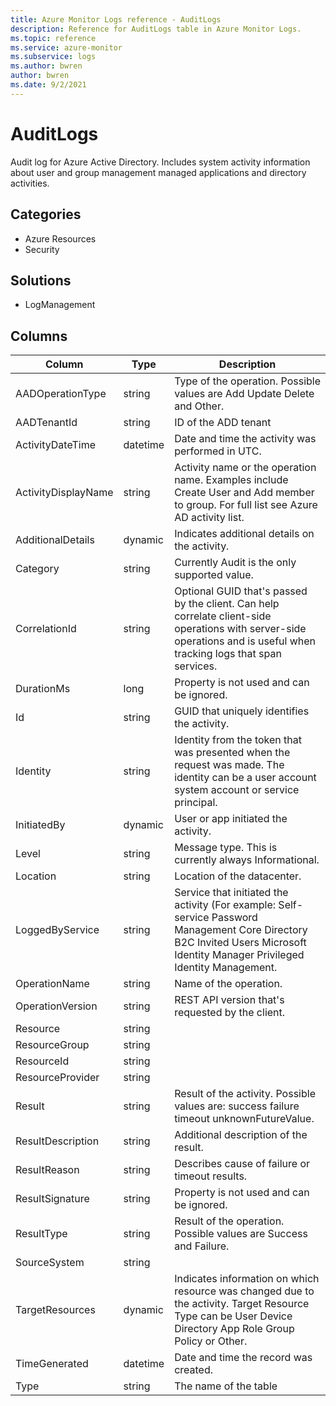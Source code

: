 ```yaml
---
title: Azure Monitor Logs reference - AuditLogs
description: Reference for AuditLogs table in Azure Monitor Logs.
ms.topic: reference
ms.service: azure-monitor
ms.subservice: logs
ms.author: bwren
author: bwren
ms.date: 9/2/2021
---
```


# AuditLogs

 Audit log for Azure Active Directory. Includes system activity information about user and group management managed applications and directory activities.

## Categories

- Azure Resources
- Security
## Solutions

- LogManagement




## Columns

|Column|Type|Description|
|---|---|---|
|AADOperationType|string|Type of the operation. Possible values are Add Update Delete and Other.|
|AADTenantId|string|ID of the ADD tenant|
|ActivityDateTime|datetime|Date and time the activity was performed in UTC.|
|ActivityDisplayName|string|Activity name or the operation name. Examples include Create User and Add member to group. For full list see Azure AD activity list.|
|AdditionalDetails|dynamic|Indicates additional details on the activity.|
|Category|string|Currently Audit is the only supported value.|
|CorrelationId|string|Optional GUID that's passed by the client. Can help correlate client-side operations with server-side operations and is useful when tracking logs that span services.|
|DurationMs|long|Property is not used and can be ignored.|
|Id|string|GUID that uniquely identifies the activity.|
|Identity|string|Identity from the token that was presented when the request was made. The identity can be a user account system account or service principal.|
|InitiatedBy|dynamic|User or app initiated the activity.|
|Level|string|Message type. This is currently always Informational.|
|Location|string|Location of the datacenter.|
|LoggedByService|string|Service that initiated the activity (For example: Self-service Password Management Core Directory B2C Invited Users Microsoft Identity Manager Privileged Identity Management.|
|OperationName|string|Name of the operation.|
|OperationVersion|string|REST API version that's requested by the client.|
|Resource|string||
|ResourceGroup|string||
|ResourceId|string||
|ResourceProvider|string||
|Result|string|Result of the activity. Possible values are: success failure timeout unknownFutureValue.|
|ResultDescription|string|Additional description of the result.|
|ResultReason|string|Describes cause of failure or timeout results.|
|ResultSignature|string|Property is not used and can be ignored.|
|ResultType|string|Result of the operation. Possible values are Success and Failure.|
|SourceSystem|string||
|TargetResources|dynamic|Indicates information on which resource was changed due to the activity. Target Resource Type can be User Device Directory App Role Group Policy or Other.|
|TimeGenerated|datetime|Date and time the record was created.|
|Type|string|The name of the table|
